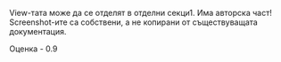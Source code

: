 View-тата може да се отделят в отделни секци1. Има авторска част! Screenshot-ите са собствени, а не копирани от съществуващата  документация.

Оценка - 0.9
